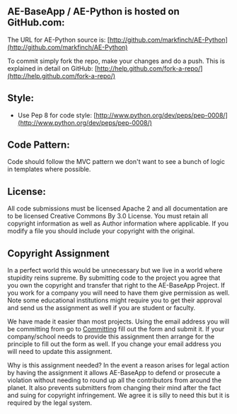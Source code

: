 AE-BaseApp / AE-Python is hosted on GitHub.com:
-----------------------------------------------

The URL for AE-Python source is:  [http://github.com/markfinch/AE-Python](http://github.com/markfinch/AE-Python)

To commit simply fork the repo, make your changes and do a push.  This is
explained in detail on GitHub: [http://help.github.com/fork-a-repo/](http://help.github.com/fork-a-repo/)

Style:
------
  * Use Pep 8 for code style:  [http://www.python.org/dev/peps/pep-0008/](http://www.python.org/dev/peps/pep-0008/)

Code Pattern:
-------------
  Code should follow the MVC pattern we don't want to see a bunch of logic in
  templates where possible.

License:
--------
  All code submissions must be licensed Apache 2 and all documentation are to be
  licensed Creative Commons By 3.0 License.  You must retain all copyright
  information as well as Author information where applicable.  If you modify a
  file you should include your copyright with the original.

Copyright Assignment
--------------------
  In a perfect world this would be unnecessary but we live in a world where
  stupidity reins supreme.  By submitting code to the project you agree that
  you own the copyright and transfer that right to the AE-BaseApp Project.  If
  you work for a company you will need to have them give permission as well.
  Note some educational institutions might require you to get their approval
  and send us the assignment as well if you are student or faculty.

  We have made it easier than most projects.  Using the email address you will
  be committing from go to [Committing](http://ae-baseapp.appspot.com/committing) fill out
  the form and submit it.  If your company/school needs to provide this
  assignment then arrange for the principle to fill out the form as well.  If
  you change your email address you will need to update this assignment.

  Why is this assignment needed?  In the event a reason arises for legal action
  by having the assignment it allows AE-BaseApp to defend or prosecute a
  violation without needing to round up all the contributors from around the
  planet.  It also prevents submitters from changing their mind after the fact
  and suing for copyright infringement.  We agree it is silly to need this but
  it is required by the legal system.
